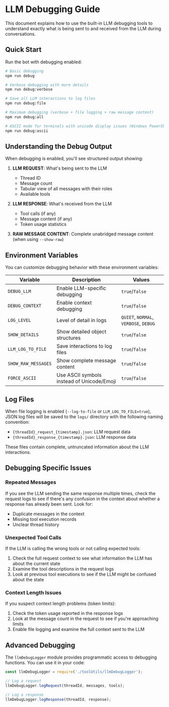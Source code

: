 # LLM Debugging Guide

This document explains how to use the built-in LLM debugging tools to understand exactly what is being sent to and received from the LLM during conversations.

## Quick Start

Run the bot with debugging enabled:

```bash
# Basic debugging
npm run debug

# Verbose debugging with more details
npm run debug:verbose

# Save all LLM interactions to log files
npm run debug:file

# Maximum debugging (verbose + file logging + raw message content)
npm run debug:all

# ASCII mode for terminals with unicode display issues (Windows PowerShell)
npm run debug:ascii
```

## Understanding the Debug Output

When debugging is enabled, you'll see structured output showing:

1. **LLM REQUEST**: What's being sent to the LLM
   - Thread ID
   - Message count
   - Tabular view of all messages with their roles
   - Available tools

2. **LLM RESPONSE**: What's received from the LLM
   - Tool calls (if any)
   - Message content (if any)
   - Token usage statistics

3. **RAW MESSAGE CONTENT**: Complete unabridged message content (when using `--show-raw`)

## Environment Variables

You can customize debugging behavior with these environment variables:

| Variable | Description | Values |
|----------|-------------|--------|
| `DEBUG_LLM` | Enable LLM-specific debugging | `true`/`false` |
| `DEBUG_CONTEXT` | Enable context debugging | `true`/`false` |
| `LOG_LEVEL` | Level of detail in logs | `QUIET`, `NORMAL`, `VERBOSE`, `DEBUG` |
| `SHOW_DETAILS` | Show detailed object structures | `true`/`false` |
| `LLM_LOG_TO_FILE` | Save interactions to log files | `true`/`false` |
| `SHOW_RAW_MESSAGES` | Show complete message content | `true`/`false` |
| `FORCE_ASCII` | Use ASCII symbols instead of Unicode/Emoji | `true`/`false` |

## Log Files

When file logging is enabled (`--log-to-file` or `LLM_LOG_TO_FILE=true`), JSON log files will be saved to the `logs/` directory with the following naming convention:

- `{threadId}_request_{timestamp}.json`: LLM request data
- `{threadId}_response_{timestamp}.json`: LLM response data

These files contain complete, untruncated information about the LLM interactions.

## Debugging Specific Issues

### Repeated Messages

If you see the LLM sending the same response multiple times, check the request logs to see if there's any confusion in the context about whether a response has already been sent. Look for:

- Duplicate messages in the context
- Missing tool execution records
- Unclear thread history

### Unexpected Tool Calls

If the LLM is calling the wrong tools or not calling expected tools:

1. Check the full request context to see what information the LLM has about the current state
2. Examine the tool descriptions in the request logs
3. Look at previous tool executions to see if the LLM might be confused about the state

### Context Length Issues

If you suspect context length problems (token limits):

1. Check the token usage reported in the response logs
2. Look at the message count in the request to see if you're approaching limits
3. Enable file logging and examine the full context sent to the LLM

## Advanced Debugging

The `llmDebugLogger` module provides programmatic access to debugging functions. You can use it in your code:

```javascript
const llmDebugLogger = require('./toolUtils/llmDebugLogger');

// Log a request
llmDebugLogger.logRequest(threadId, messages, tools);

// Log a response
llmDebugLogger.logResponse(threadId, response);
